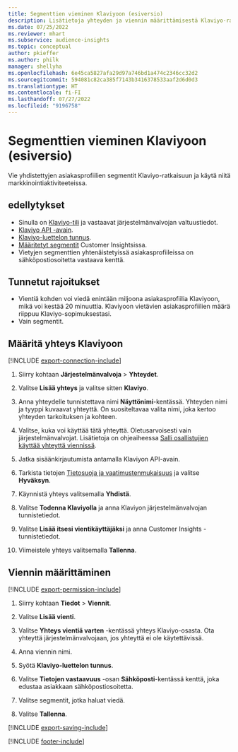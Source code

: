 ```yaml
---
title: Segmenttien vieminen Klaviyoon (esiversio)
description: Lisätietoja yhteyden ja viennin määrittämisestä Klaviyo-ratkaisuun.
ms.date: 07/25/2022
ms.reviewer: mhart
ms.subservice: audience-insights
ms.topic: conceptual
author: pkieffer
ms.author: philk
manager: shellyha
ms.openlocfilehash: 6e45ca5827afa29d97a746bd1a474c2346cc32d2
ms.sourcegitcommit: 594081c82ca385f7143b3416378533aaf2d6d0d3
ms.translationtype: HT
ms.contentlocale: fi-FI
ms.lasthandoff: 07/27/2022
ms.locfileid: "9196758"
---
```

# <a name="export-segments-to-klaviyo-preview"></a>Segmenttien vieminen Klaviyoon (esiversio)

Vie yhdistettyjen asiakasprofiilien segmentit Klaviyo-ratkaisuun ja käytä niitä markkinointiaktiviteeteissa.

## <a name="prerequisites"></a>edellytykset

- Sinulla on [Klaviyo-tili](https://www.klaviyo.com/) ja vastaavat järjestelmänvalvojan valtuustiedot.
- [Klaviyo API -avain](https://help.klaviyo.com/hc/articles/115005062267-How-to-Manage-Your-Account-s-API-Keys).
- [Klaviyo-luettelon tunnus](https://help.klaviyo.com/hc/articles/115005078647-How-to-Find-a-List-ID).
- [Määritetyt segmentit](segments.md) Customer Insightsissa.
- Vietyjen segmenttien yhtenäistetyissä asiakasprofiileissa on sähköpostiosoitetta vastaava kenttä.

## <a name="known-limitations"></a>Tunnetut rajoitukset

- Vientiä kohden voi viedä enintään miljoona asiakasprofiilia Klaviyoon, mikä voi kestää 20 minuuttia. Klaviyoon vietävien asiakasprofiilien määrä riippuu Klaviyo-sopimuksestasi.
- Vain segmentit.

## <a name="set-up-connection-to-klaviyo"></a>Määritä yhteys Klaviyoon

[!INCLUDE [export-connection-include](includes/export-connection-admn.md)]

1. Siirry kohtaan **Järjestelmänvalvoja** > **Yhteydet**.

1. Valitse **Lisää yhteys** ja valitse sitten **Klaviyo**.

1. Anna yhteydelle tunnistettava nimi **Näyttönimi**-kentässä. Yhteyden nimi ja tyyppi kuvaavat yhteyttä. On suositeltavaa valita nimi, joka kertoo yhteyden tarkoituksen ja kohteen.

1. Valitse, kuka voi käyttää tätä yhteyttä. Oletusarvoisesti vain järjestelmänvalvojat. Lisätietoja on ohjeaiheessa [Salli osallistujien käyttää yhteyttä viennissä](connections.md#allow-contributors-to-use-a-connection-for-exports).

1. Jatka sisäänkirjautumista antamalla Klaviyon API-avain.

1. Tarkista tietojen [Tietosuoja ja vaatimustenmukaisuus](connections.md#data-privacy-and-compliance) ja valitse **Hyväksyn**.

1. Käynnistä yhteys valitsemalla **Yhdistä**.

1. Valitse **Todenna Klaviyolla** ja anna Klaviyon järjestelmänvalvojan tunnistetiedot.

1. Valitse **Lisää itsesi vientikäyttäjäksi** ja anna Customer Insights -tunnistetiedot.

1. Viimeistele yhteys valitsemalla **Tallenna**.

## <a name="configure-an-export"></a>Viennin määrittäminen

[!INCLUDE [export-permission-include](includes/export-permission.md)]

1. Siirry kohtaan **Tiedot** > **Viennit**.

1. Valitse **Lisää vienti**.

1. Valitse **Yhteys vientiä varten** -kentässä yhteys Klaviyo-osasta. Ota yhteyttä järjestelmänvalvojaan, jos yhteyttä ei ole käytettävissä.

1. Anna viennin nimi.

1. Syötä **Klaviyo-luettelon tunnus**.

1. Valitse **Tietojen vastaavuus** -osan **Sähköposti**-kentässä kenttä, joka edustaa asiakkaan sähköpostiosoitetta.

1. Valitse segmentit, jotka haluat viedä.

1. Valitse **Tallenna**.

[!INCLUDE [export-saving-include](includes/export-saving.md)]

[!INCLUDE [footer-include](includes/footer-banner.md)]
